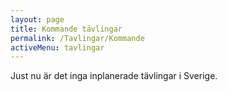 ```yaml
---
layout: page
title: Kommande tävlingar
permalink: /Tavlingar/Kommande
activeMenu: tavlingar
---
```

Just nu är det inga inplanerade tävlingar i Sverige. 
